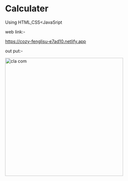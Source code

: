# Calculater
Using HTML,CSS&lt;JavaSript 

web link:-

https://cozy-fenglisu-e7ad10.netlify.app

out put:-

<img width="383" alt="cla com" src="https://user-images.githubusercontent.com/114457826/192467260-09885522-8eda-4695-a757-702ab57de20b.png">
